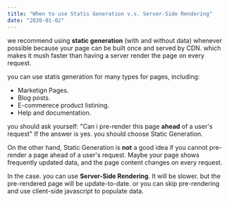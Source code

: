 ```yaml
---
title: "When to use Statis Generation v.s. Server-Side Rendering"
date: "2020-01-02"
---
```


we recommend using **static generation** (with and without data) whenever possible because your page can be built once and served by CDN. which makes it mush faster than having a server render the page on every request.

you can use statis generation for many types for pages, including:

-   Marketign Pages.
-   Blog posts.
-   E-commerece product listining.
-   Help and documentation.

you should ask yourself: "Can i pre-render this page **ahead** of a user's request" If the answer is yes. you should choose Static Generation.

On the other hand, Static Generation is **not** a good idea if you cannot pre-render a page ahead of a user's request. Maybe your page shows frequently updated data, and the page content changes on every request.

In the case. you can use **Server-Side Rendering**. It will be slower. but the pre-rendered page will be update-to-date. or you can skip pre-rendering and use client-side javascript to populate data.
